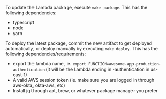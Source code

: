 To update the Lambda package, execute `make package`. This has the following dependencies:
  * typescript
  * node
  * yarn

To deploy the latest package, commit the new artifact to get deployed automatically, or deploy manually by executing `make deploy`. This has the following dependencies/requirements:
  * export the lambda name, ie. `export FUNCTION=awesome-app-production-authentication` (it will be the Lambda ending in -authentication in us-east-1)
  * A valid AWS session token (ie. make sure you are logged in through aws-okta, okta-aws, etc)
  * Install jq through apt, brew, or whatever package manager you prefer
